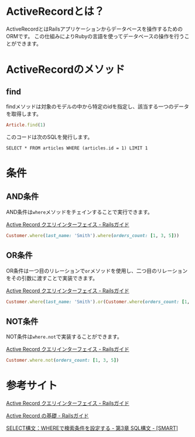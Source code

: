 # ActiveRecordとは？

ActiveRecordとはRailsアプリケーションからデータベースを操作するためのORMです。
この仕組みによりRubyの言語を使ってデータベースの操作を行うことができます。


# ActiveRecordのメソッド

## find

findメソッドは対象のモデルの中から特定のidを指定し、該当する一つのデータを取得します。

```ruby
Article.find(1)
```

このコードは次のSQLを発行します。

```
SELECT * FROM articles WHERE (articles.id = 1) LIMIT 1
```


# 条件

## AND条件

AND条件は`where`メソッドをチェインすることで実行できます。

[Active Record クエリインターフェイス - Railsガイド](https://railsguides.jp/active_record_querying.html#and%E6%9D%A1%E4%BB%B6)

```ruby
Customer.where(last_name: 'Smith').where(orders_count: [1, 3, 5]))
```

## OR条件

OR条件は一つ目のリレーションで`or`メソッドを使用し、二つ目のリレーションをその引数に渡すことで実装できます。


[Active Record クエリインターフェイス - Railsガイド](https://railsguides.jp/active_record_querying.html#or%E6%9D%A1%E4%BB%B6)

```ruby
Customer.where(last_name: 'Smith').or(Customer.where(orders_count: [1, 3, 5]))
```

## NOT条件

NOT条件は`where.not`で実装することができます。

[Active Record クエリインターフェイス - Railsガイド](https://railsguides.jp/active_record_querying.html#not%E6%9D%A1%E4%BB%B6)

```ruby
Customer.where.not(orders_count: [1, 3, 5])
```


# 参考サイト

[Active Record クエリインターフェイス - Railsガイド](https://railsguides.jp/active_record_querying.html)

[Active Record の基礎 - Railsガイド](https://railsguides.jp/active_record_basics.html)

[SELECT構文：WHEREで検索条件を設定する - 第3章 SQL構文 - [SMART]](https://rfs.jp/sb/sql/s03/03_2-2.html)
